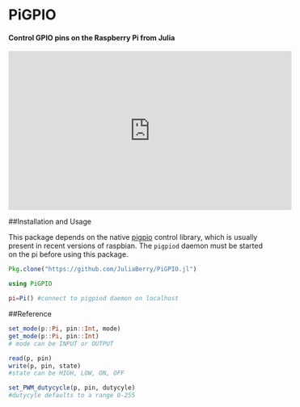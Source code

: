 # PiGPIO

#### Control GPIO pins on the Raspberry Pi from Julia

<div class="text-center"><iframe width="560" height="315" src="https://www.youtube.com/embed/EvJ-OvTC5eE" frameborder="0" allowfullscreen></iframe></div>

##Installation and Usage

This package depends on the native [pigpio](http://abyz.co.uk/rpi/pigpio/index.html) control library, which is usually present in recent versions of raspbian. The `pigpiod` daemon must be started on the pi before using this package. 

```julia
Pkg.clone("https://github.com/JuliaBerry/PiGPIO.jl")

using PiGPIO

pi=Pi() #connect to pigpiod daemon on localhost
```

##Reference

```julia
set_mode(p::Pi, pin::Int, mode)
get_mode(p::Pi, pin::Int)
# mode can be INPUT or OUTPUT

read(p, pin)
write(p, pin, state)
#state can be HIGH, LOW, ON, OFF

set_PWM_dutycycle(p, pin, dutycyle)
#dutycyle defaults to a range 0-255

```


